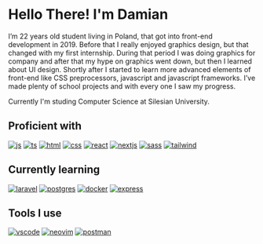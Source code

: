 # Hello There! I'm **Damian**

I’m 22 years old student living in Poland, that got into front-end development in 2019. Before that I&nbsp;really enjoyed graphics design, but that changed with my first internship. During that period I&nbsp;was doing graphics for company and after that my hype on graphics went down, but then I&nbsp;learned about UI&nbsp;design. Shortly after I&nbsp;started to learn more advanced elements of front-end like CSS preprocessors, javascript and javascript frameworks. I’ve made plenty of school projects and with every one I&nbsp;saw my progress.

Currently I'm studing Computer Science at Silesian University.    

## Proficient with
[![js](https://skillicons.dev/icons?i=js)](js)
[![ts](https://skillicons.dev/icons?i=ts)](ts)
[![html](https://skillicons.dev/icons?i=html)](html)
[![css](https://skillicons.dev/icons?i=css)](css)
[![react](https://skillicons.dev/icons?i=react)](react)
[![nextjs](https://skillicons.dev/icons?i=nextjs)](nextjs)
[![sass](https://skillicons.dev/icons?i=sass)](sass)
[![tailwind](https://skillicons.dev/icons?i=tailwind)](tailwind)
## Currently learning 
[![laravel](https://skillicons.dev/icons?i=laravel)](laravel)
[![postgres](https://skillicons.dev/icons?i=postgres)](postgres)
[![docker](https://skillicons.dev/icons?i=docker)](docker)
[![express](https://skillicons.dev/icons?i=express)](express)

## Tools I use
[![vscode](https://skillicons.dev/icons?i=vscode)](vscode)
[![neovim](https://skillicons.dev/icons?i=neovim)](neovim)
[![postman](https://skillicons.dev/icons?i=postman)](postman)
<!---
Foxnacity/Foxnacity is a ✨ special ✨ repository because its `README.md` (this file) appears on your GitHub profile.
You can click the Preview link to take a look at your changes.
--->
